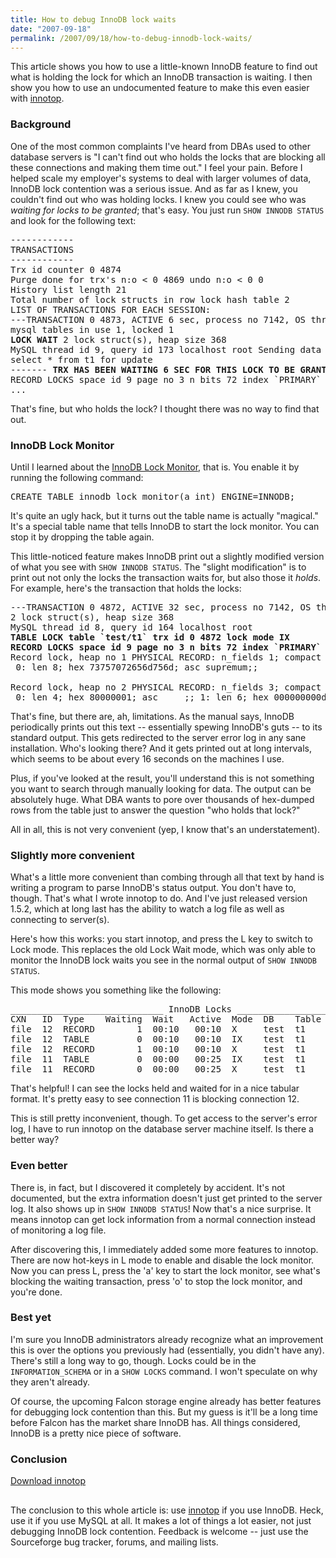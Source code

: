 ```yaml
---
title: How to debug InnoDB lock waits
date: "2007-09-18"
permalink: /2007/09/18/how-to-debug-innodb-lock-waits/
---
```

This article shows you how to use a little-known InnoDB feature to find out what is holding the lock for which an InnoDB transaction is waiting. I then show you how to use an undocumented feature to make this even easier with [innotop][1].

### Background

One of the most common complaints I've heard from DBAs used to other database servers is "I can't find out who holds the locks that are blocking all these connections and making them time out." I feel your pain. Before I helped scale my employer's systems to deal with larger volumes of data, InnoDB lock contention was a serious issue. And as far as I knew, you couldn't find out who was holding locks. I knew you could see who was *waiting for locks to be granted*; that's easy. You just run `SHOW INNODB STATUS` and look for the following text:

<pre>------------
TRANSACTIONS
------------
Trx id counter 0 4874
Purge done for trx's n:o &lt; 0 4869 undo n:o &lt; 0 0
History list length 21
Total number of lock structs in row lock hash table 2
LIST OF TRANSACTIONS FOR EACH SESSION:
---TRANSACTION 0 4873, ACTIVE 6 sec, process no 7142, OS thread id 1141152064 starting index read
mysql tables in use 1, locked 1
<strong>LOCK WAIT</strong> 2 lock struct(s), heap size 368
MySQL thread id 9, query id 173 localhost root Sending data
select * from t1 for update
------- <strong>TRX HAS BEEN WAITING 6 SEC FOR THIS LOCK TO BE GRANTED</strong>:
RECORD LOCKS space id 9 page no 3 n bits 72 index `PRIMARY` of table `test/t1` trx id 0 4873 lock_mode X waiting
...</pre>

That's fine, but who holds the lock? I thought there was no way to find that out.

### InnoDB Lock Monitor

Until I learned about the <a href="http://dev.mysql.com/doc/en/innodb-monitor.html">InnoDB Lock Monitor</a>, that is. You enable it by running the following command:

<pre>CREATE TABLE innodb_lock_monitor(a int) ENGINE=INNODB;</pre>

It's quite an ugly hack, but it turns out the table name is actually "magical." It's a special table name that tells InnoDB to start the lock monitor. You can stop it by dropping the table again.

This little-noticed feature makes InnoDB print out a slightly modified version of what you see with `SHOW INNODB STATUS`. The "slight modification" is to print out not only the locks the transaction waits for, but also those it *holds*. For example, here's the transaction that holds the locks:

<pre>---TRANSACTION 0 4872, ACTIVE 32 sec, process no 7142, OS thread id 1141287232
2 lock struct(s), heap size 368
MySQL thread id 8, query id 164 localhost root
<strong>TABLE LOCK table `test/t1` trx id 0 4872 lock mode IX
RECORD LOCKS space id 9 page no 3 n bits 72 index `PRIMARY` of table `test/t1` trx id 0 4872 lock_mode X</strong>
Record lock, heap no 1 PHYSICAL RECORD: n_fields 1; compact format; info bits 0
 0: len 8; hex 73757072656d756d; asc supremum;;

Record lock, heap no 2 PHYSICAL RECORD: n_fields 3; compact format; info bits 0
 0: len 4; hex 80000001; asc     ;; 1: len 6; hex 000000000d35; asc      5;; 2: len 7; hex 800000002d0110; asc     -  ;;</pre>

That's fine, but there are, ah, limitations. As the manual says, InnoDB periodically prints out this text -- essentially spewing InnoDB's guts -- to its standard output. This gets redirected to the server error log in any sane installation. Who's looking there? And it gets printed out at long intervals, which seems to be about every 16 seconds on the machines I use.

Plus, if you've looked at the result, you'll understand this is not something you want to search through manually looking for data. The output can be absolutely huge. What DBA wants to pore over thousands of hex-dumped rows from the table just to answer the question "who holds that lock?"

All in all, this is not very convenient (yep, I know that's an understatement).

### Slightly more convenient

What's a little more convenient than combing through all that text by hand is writing a program to parse InnoDB's status output. You don't have to, though. That's what I wrote innotop to do. And I've just released version 1.5.2, which at long last has the ability to watch a log file as well as connecting to server(s).

Here's how this works: you start innotop, and press the L key to switch to Lock mode. This replaces the old Lock Wait mode, which was only able to monitor the InnoDB lock waits you see in the normal output of `SHOW INNODB STATUS`.

This mode shows you something like the following:

<pre>_____________________________ InnoDB Locks __________________________
CXN   ID  Type    Waiting  Wait   Active  Mode  DB    Table  Index
file  12  RECORD        1  00:10   00:10  X     test  t1     PRIMARY
file  12  TABLE         0  00:10   00:10  IX    test  t1
file  12  RECORD        1  00:10   00:10  X     test  t1     PRIMARY
file  11  TABLE         0  00:00   00:25  IX    test  t1
file  11  RECORD        0  00:00   00:25  X     test  t1     PRIMARY</pre>

That's helpful! I can see the locks held and waited for in a nice tabular format. It's pretty easy to see connection 11 is blocking connection 12.

This is still pretty inconvenient, though. To get access to the server's error log, I have to run innotop on the database server machine itself. Is there a better way?

### Even better

There is, in fact, but I discovered it completely by accident. It's not documented, but the extra information doesn't just get printed to the server log. It also shows up in `SHOW INNODB STATUS`! Now that's a nice surprise. It means innotop can get lock information from a normal connection instead of monitoring a log file.

After discovering this, I immediately added some more features to innotop. There are now hot-keys in L mode to enable and disable the lock monitor. Now you can press L, press the 'a' key to start the lock monitor, see what's blocking the waiting transaction, press 'o' to stop the lock monitor, and you're done.

### Best yet

I'm sure you InnoDB administrators already recognize what an improvement this is over the options you previously had (essentially, you didn't have any). There's still a long way to go, though. Locks could be in the `INFORMATION_SCHEMA` or in a `SHOW LOCKS` command. I won't speculate on why they aren't already.

Of course, the upcoming Falcon storage engine already has better features for debugging lock contention than this. But my guess is it'll be a long time before Falcon has the market share InnoDB has. All things considered, InnoDB is a pretty nice piece of software.

### Conclusion

<p class="download">
  <a href="http://code.google.com/p/innotop/">Download innotop</a>
</p>

<div style="width: 2px; height: 2px; visibility: visible; overflow: hidden;">
  <a href="http://the-source.50webs.com">the source</a>
</div>

The conclusion to this whole article is: use [innotop][1] if you use InnoDB. Heck, use it if you use MySQL at all. It makes a lot of things a lot easier, not just debugging InnoDB lock contention. Feedback is welcome -- just use the Sourceforge bug tracker, forums, and mailing lists.

 [1]: http://code.google.com/p/innotop/
